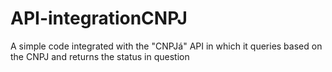 # API-integrationCNPJ


A simple code integrated with the "CNPJá" API in which it queries based on the CNPJ and returns the status in question
